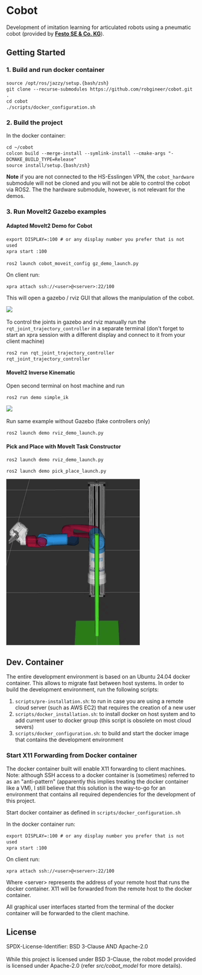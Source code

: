 # Cobot

Development of imitation learning for articulated robots using a pneumatic cobot (provided by [**Festo SE & Co. KG**](https://www.festo.com/)).


## Getting Started

### 1. Build and run docker container

```
source /opt/ros/jazzy/setup.{bash/zsh} 
git clone --recurse-submodules https://github.com/robgineer/cobot.git .
cd cobot
./scripts/docker_configuration.sh
```

### 2. Build the project

In the docker container:
```
cd ~/cobot
colcon build --merge-install --symlink-install --cmake-args "-DCMAKE_BUILD_TYPE=Release"
source install/setup.{bash/zsh}
```

**Note** if you are not connected to the HS-Esslingen VPN, the ```cobot_hardware``` submodule will not be cloned and you will not be able to control the cobot via ROS2. The the hardware submodule, however, is not relevant for the demos.

### 3. Run MoveIt2 Gazebo examples

#### Adapted MoveIt2 Demo for Cobot
```
export DISPLAY=:100 # or any display number you prefer that is not used
xpra start :100

ros2 launch cobot_moveit_config gz_demo_launch.py
```

On client run:
```
xpra attach ssh://<user>@<server>:22/100
```

This will open a gazebo / rviz GUI that allows the manipulation of the cobot.

![](src/cobot_moveit_config/vid/zebra_moveit_gz_run.gif)


To control the joints in gazebo and rviz manually run the ```rqt_joint_trajectory_controller``` in a separate terminal (don't forget to start an xpra session with a different display and connect to it from your client machine)
```
ros2 run rqt_joint_trajectory_controller rqt_joint_trajectory_controller
```

#### MoveIt2 Inverse Kinematic

Open second terminal on host machine and run
```
ros2 run demo simple_ik
```
![](src/demo/vid/champion_simple_ik_gz.gif)

Run same example without Gazebo (fake controllers only)

```
ros2 launch demo rviz_demo_launch.py
```

#### Pick and Place with MoveIt Task Constructor

```
ros2 launch demo rviz_demo_launch.py
```
```
ros2 launch demo pick_place_launch.py
```

![](src/demo/vid/esslingen_pick_place.gif)



## Dev. Container

The entire development environment is based on an Ubuntu 24.04 docker container.
This allows to migrate fast between host systems. In order to build the development environment, run the following scripts:

1. ```scripts/pre-installation.sh```: to run in case you are using a remote cloud server (such as AWS EC2) that requires the creation of a new user
2. ```scripts/docker_installation.sh```: to install docker on host system and to add current user to docker group (this script is obsolete on most cloud severs)
3. ```scripts/docker_configuration.sh```: to build and start the docker image that contains the development environment

### Start X11 Forwarding from Docker container

The docker container built will enable X11 forwarding to client machines. <br/>
Note: although SSH access to a docker container is (sometimes) referred to as an "anti-pattern" (apparently this implies treating the docker container like a VM), I still believe that this solution is the way-to-go for an environment that contains all required dependencies for the development of this project.

Start docker container as defined in ```scripts/docker_configuration.sh```

In the docker container run:
```
export DISPLAY=:100 # or any display number you prefer that is not used
xpra start :100
```

On client run:
```
xpra attach ssh://<user>@<server>:22/100
```
Where \<server\> represents the address of your remote host that runs the docker container. X11 will be forwarded from the remote host to the docker container.

All graphical user interfaces started from the terminal of the docker container will be forwarded to the client machine.

## License

SPDX-License-Identifier: BSD 3-Clause AND Apache-2.0
<br/>
<br/>
While this project is licensed under BSD 3-Clause, the robot model provided is licensed under Apache-2.0 (refer *src/cobot_model* for more details).
